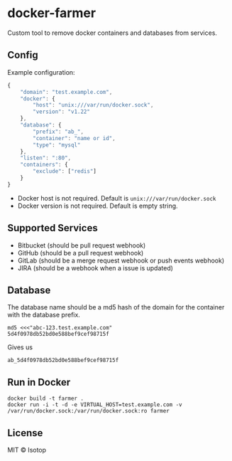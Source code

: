 # docker-farmer

Custom tool to remove docker containers and databases from services.

## Config

Example configuration:

```js
{
    "domain": "test.example.com",
    "docker": {
        "host": "unix:///var/run/docker.sock",
        "version": "v1.22"
    },
    "database": {
        "prefix": "ab_",
        "container": "name or id",
        "type": "mysql"
    },
    "listen": ":80",
    "containers": {
        "exclude": ["redis"]
    }
}
```

- Docker host is not required. Default is `unix:///var/run/docker.sock`
- Docker version is not required. Default is empty string.

## Supported Services

- Bitbucket (should be pull request webhook)
- GitHub (should be a pull request webhook)
- GitLab (should be a merge request webhook or push events webhook)
- JIRA (should be a webhook when a issue is updated)

## Database

The database name should be a md5 hash of the domain for the container with the database prefix.

```
md5 <<<"abc-123.test.example.com"
5d4f0978db52bd0e588bef9cef98715f
```

Gives us

```
ab_5d4f0978db52bd0e588bef9cef98715f
```

## Run in Docker

```
docker build -t farmer .
docker run -i -t -d -e VIRTUAL_HOST=test.example.com -v /var/run/docker.sock:/var/run/docker.sock:ro farmer
```

## License

MIT © Isotop